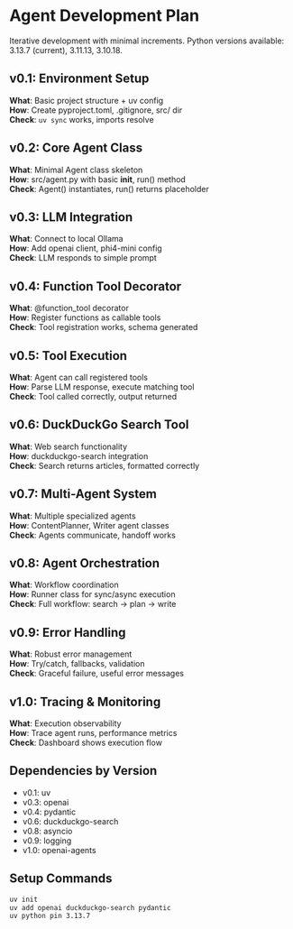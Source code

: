 # Agent Development Plan

Iterative development with minimal increments. Python versions available: 3.13.7 (current), 3.11.13, 3.10.18.

## v0.1: Environment Setup
**What**: Basic project structure + uv config  
**How**: Create pyproject.toml, .gitignore, src/ dir  
**Check**: `uv sync` works, imports resolve

## v0.2: Core Agent Class
**What**: Minimal Agent class skeleton  
**How**: src/agent.py with basic __init__, run() method  
**Check**: Agent() instantiates, run() returns placeholder

## v0.3: LLM Integration
**What**: Connect to local Ollama  
**How**: Add openai client, phi4-mini config  
**Check**: LLM responds to simple prompt

## v0.4: Function Tool Decorator
**What**: @function_tool decorator  
**How**: Register functions as callable tools  
**Check**: Tool registration works, schema generated

## v0.5: Tool Execution
**What**: Agent can call registered tools  
**How**: Parse LLM response, execute matching tool  
**Check**: Tool called correctly, output returned

## v0.6: DuckDuckGo Search Tool
**What**: Web search functionality  
**How**: duckduckgo-search integration  
**Check**: Search returns articles, formatted correctly

## v0.7: Multi-Agent System
**What**: Multiple specialized agents  
**How**: ContentPlanner, Writer agent classes  
**Check**: Agents communicate, handoff works

## v0.8: Agent Orchestration
**What**: Workflow coordination  
**How**: Runner class for sync/async execution  
**Check**: Full workflow: search → plan → write

## v0.9: Error Handling
**What**: Robust error management  
**How**: Try/catch, fallbacks, validation  
**Check**: Graceful failure, useful error messages

## v1.0: Tracing & Monitoring
**What**: Execution observability  
**How**: Trace agent runs, performance metrics  
**Check**: Dashboard shows execution flow

## Dependencies by Version
- v0.1: uv
- v0.3: openai
- v0.4: pydantic
- v0.6: duckduckgo-search
- v0.8: asyncio
- v0.9: logging
- v1.0: openai-agents

## Setup Commands
```bash
uv init
uv add openai duckduckgo-search pydantic
uv python pin 3.13.7
```

